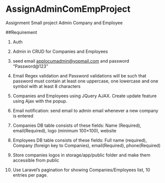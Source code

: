 # AssignAdminComEmpProject
Assignment Small project Admin Company and Employee

##Requirement

1. Auth
2. Admin in CRUD for Companies and Employees
3. seed email applocumadmin@yopmail.com and password “Password@123”
4. Email Regex validation and Password validations will be such that password
must contain at least one uppercase, one lowercase and one symbol with at least 8
characters

5. Companies and Employees using JQuery AJAX. Create update feature using Ajax with the popup.

6. Email notification: send email to admin email whenever a new company is entered
7. Companies DB table consists of these fields: 
		Name (Required), 
		email(Required), 
		logo (minimum 100×100), 
		website

8. Employees DB table consists of these fields: 
	Full name (required), 
	Company (foreign key to Companies), 
	email(Required), 
	phone(Required)
9. Store companies logos in storage/app/public folder and make them accessible from
public
10. Use Laravel’s pagination for showing Companies/Employees list, 10 entries per page.

